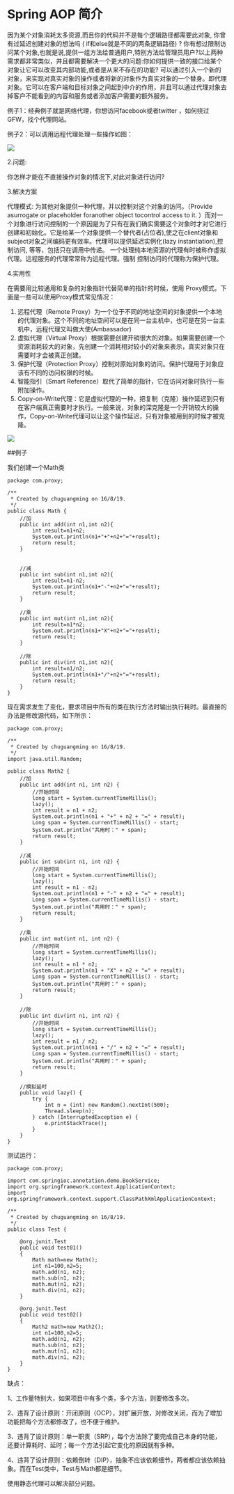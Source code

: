 
# Spring AOP 简介

因为某个对象消耗太多资源,而且你的代码并不是每个逻辑路径都需要此对象, 你曾有过延迟创建对象的想法吗 ( if和else就是不同的两条逻辑路径) ? 你有想过限制访问某个对象,也就是说,提供一组方法给普通用户,特别方法给管理员用户?以上两种需求都非常类似，并且都需要解决一个更大的问题:你如何提供一致的接口给某个对象让它可以改变其内部功能,或者是从来不存在的功能? 可以通过引入一个新的对象，来实现对真实对象的操作或者将新的对象作为真实对象的一个替身。即代理对象。它可以在客户端和目标对象之间起到中介的作用，并且可以通过代理对象去掉客户不能看到的内容和服务或者添加客户需要的额外服务。

例子1：经典例子就是网络代理，你想访问facebook或者twitter ，如何绕过GFW，找个代理网站。

例子2：可以调用远程代理处理一些操作如图：

 ![](../../images/Spring/000019.png)
 
 2.问题:

你怎样才能在不直接操作对象的情况下,对此对象进行访问?

3.解决方案

代理模式: 为其他对象提供一种代理，并以控制对这个对象的访问。（Provide asurrogate or placeholder foranother object tocontrol access to it. ）而对一个对象进行访问控制的一个原因是为了只有在我们确实需要这个对象时才对它进行创建和初始化。它是给某一个对象提供一个替代者(占位者),使之在client对象和subject对象之间编码更有效率。代理可以提供延迟实例化(lazy instantiation),控制访问, 等等，包括只在调用中传递。 一个处理纯本地资源的代理有时被称作虚拟代理。远程服务的代理常常称为远程代理。强制 控制访问的代理称为保护代理。

4.实用性

在需要用比较通用和复杂的对象指针代替简单的指针的时候，使用 Proxy模式。下面是一些可以使用Proxy模式常见情况：
1) 远程代理（Remote  Proxy）为一个位于不同的地址空间的对象提供一个本地的代理对象。这个不同的地址空间可以是在同一台主机中，也可是在另一台主机中，远程代理又叫做大使(Ambassador)
2) 虚拟代理（Virtual Proxy）根据需要创建开销很大的对象。如果需要创建一个资源消耗较大的对象，先创建一个消耗相对较小的对象来表示，真实对象只在需要时才会被真正创建。 
3) 保护代理（Protection Proxy）控制对原始对象的访问。保护代理用于对象应该有不同的访问权限的时候。
4) 智能指引（Smart Reference）取代了简单的指针，它在访问对象时执行一些附加操作。
5) Copy-on-Write代理：它是虚拟代理的一种，把复制（克隆）操作延迟到只有在客户端真正需要时才执行。一般来说，对象的深克隆是一个开销较大的操作，Copy-on-Write代理可以让这个操作延迟，只有对象被用到的时候才被克隆。

 ![](../../images/Spring/000020.jpg)
 
##例子

我们创建一个Math类

```
package com.proxy;

/**
 * Created by chuguangming on 16/8/19.
 */
public class Math {
    //加
    public int add(int n1,int n2){
        int result=n1+n2;
        System.out.println(n1+"+"+n2+"="+result);
        return result;
    }


    //减
    public int sub(int n1,int n2){
        int result=n1-n2;
        System.out.println(n1+"-"+n2+"="+result);
        return result;
    }

    //乘
    public int mut(int n1,int n2){
        int result=n1*n2;
        System.out.println(n1+"X"+n2+"="+result);
        return result;
    }

    //除
    public int div(int n1,int n2){
        int result=n1/n2;
        System.out.println(n1+"/"+n2+"="+result);
        return result;
    }
}

```

现在需求发生了变化，要求项目中所有的类在执行方法时输出执行耗时。最直接的办法是修改源代码，如下所示：

```
package com.proxy;

/**
 * Created by chuguangming on 16/8/19.
 */
import java.util.Random;

public class Math2 {
    //加
    public int add(int n1, int n2) {
        //开始时间
        long start = System.currentTimeMillis();
        lazy();
        int result = n1 + n2;
        System.out.println(n1 + "+" + n2 + "=" + result);
        Long span = System.currentTimeMillis() - start;
        System.out.println("共用时：" + span);
        return result;
    }

    //减
    public int sub(int n1, int n2) {
        //开始时间
        long start = System.currentTimeMillis();
        lazy();
        int result = n1 - n2;
        System.out.println(n1 + "-" + n2 + "=" + result);
        Long span = System.currentTimeMillis() - start;
        System.out.println("共用时：" + span);
        return result;
    }

    //乘
    public int mut(int n1, int n2) {
        //开始时间
        long start = System.currentTimeMillis();
        lazy();
        int result = n1 * n2;
        System.out.println(n1 + "X" + n2 + "=" + result);
        Long span = System.currentTimeMillis() - start;
        System.out.println("共用时：" + span);
        return result;
    }

    //除
    public int div(int n1, int n2) {
        //开始时间
        long start = System.currentTimeMillis();
        lazy();
        int result = n1 / n2;
        System.out.println(n1 + "/" + n2 + "=" + result);
        Long span = System.currentTimeMillis() - start;
        System.out.println("共用时：" + span);
        return result;
    }

    //模拟延时
    public void lazy() {
        try {
            int n = (int) new Random().nextInt(500);
            Thread.sleep(n);
        } catch (InterruptedException e) {
            e.printStackTrace();
        }
    }
}

```

测试运行：

```
package com.proxy;

import com.springioc.annotation.demo.BookService;
import org.springframework.context.ApplicationContext;
import org.springframework.context.support.ClassPathXmlApplicationContext;

/**
 * Created by chuguangming on 16/8/19.
 */
public class Test {

    @org.junit.Test
    public void test01()
    {
        Math math=new Math();
        int n1=100,n2=5;
        math.add(n1, n2);
        math.sub(n1, n2);
        math.mut(n1, n2);
        math.div(n1, n2);
    }
    
    @org.junit.Test
    public void test02()
    {
        Math2 math=new Math2();
        int n1=100,n2=5;
        math.add(n1, n2);
        math.sub(n1, n2);
        math.mut(n1, n2);
        math.div(n1, n2);
    }
}

```

缺点：

1、工作量特别大，如果项目中有多个类，多个方法，则要修改多次。

2、违背了设计原则：开闭原则（OCP），对扩展开放，对修改关闭，而为了增加功能把每个方法都修改了，也不便于维护。

3、违背了设计原则：单一职责（SRP），每个方法除了要完成自己本身的功能，还要计算耗时、延时；每一个方法引起它变化的原因就有多种。

4、违背了设计原则：依赖倒转（DIP），抽象不应该依赖细节，两者都应该依赖抽象。而在Test类中，Test与Math都是细节。

使用静态代理可以解决部分问题。